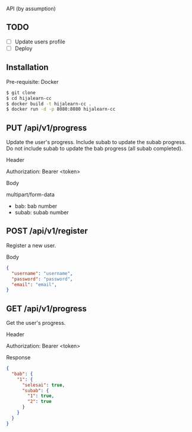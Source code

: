 API (by assumption)

TODO
---
- [ ] Update users profile
- [ ] Deploy

Installation
---
Pre-requisite: Docker

```bash
$ git clone
$ cd hijalearn-cc
$ docker build -t hijalearn-cc .
$ docker run -d -p 8080:8080 hijalearn-cc
```

PUT /api/v1/progress
---
Update the user's progress.
Include subab to update the subab progress.
Do not include subab to update the bab progress (all subab completed).

Header

Authorization: Bearer \<token\>

Body

multipart/form-data
- bab: bab number
- subab: subab number


POST /api/v1/register
---
Register a new user.

Body

```json
{
  "username": "username",
  "password": "password",
  "email": "email",
}
```

GET /api/v1/progress
---
Get the user's progress.

Header

Authorization: Bearer \<token\>

Response

```json
{
  "bab": {
    "1": {
      "selesai": true,
      "subab": {
        "1": true,
        "2": true
      }
    }
  }
}
```
